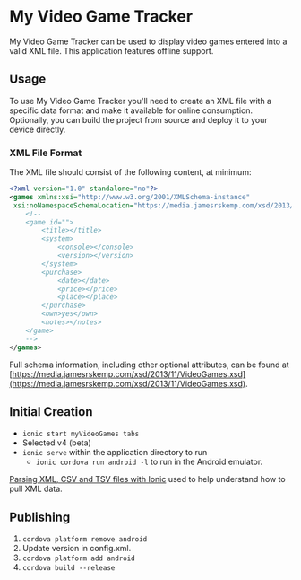 # My Video Game Tracker
My Video Game Tracker can be used to display video games entered into a valid XML file. This application features offline support.

## Usage
To use My Video Game Tracker you'll need to create an XML file with a specific data format and make it available for online consumption. Optionally, you can build the project from source and deploy it to your device directly.

### XML File Format
The XML file should consist of the following content, at minimum:

```xml
<?xml version="1.0" standalone="no"?>
<games xmlns:xsi="http://www.w3.org/2001/XMLSchema-instance"
 xsi:noNamespaceSchemaLocation="https://media.jamesrskemp.com/xsd/2013/11/VideoGames.xsd">
	<!--
	<game id="">
		<title></title>
		<system>
			<console></console>
			<version></version>
		</system>
		<purchase>
			<date></date>
			<price></price>
			<place></place>
		</purchase>
		<own>yes</own>
		<notes></notes>
	</game>
	-->
</games>
```

Full schema information, including other optional attributes, can be found at [https://media.jamesrskemp.com/xsd/2013/11/VideoGames.xsd](https://media.jamesrskemp.com/xsd/2013/11/VideoGames.xsd).

## Initial Creation
- `ionic start myVideoGames tabs`
- Selected v4 (beta)
- `ionic serve` within the application directory to run
	- `ionic cordova run android -l` to run in the Android emulator.

[Parsing XML, CSV and TSV files with Ionic][1] used to help understand how to pull XML data.

## Publishing
1. `cordova platform remove android`
2. Update version in config.xml.
3. `cordova platform add android`
4. `cordova build --release`

[1]: http://masteringionic.com/blog/2016-12-18-parsing-xml-csv-and-tsv-files-with-ionic/
